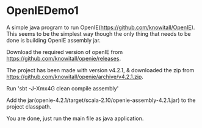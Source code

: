 # OpenIEDemo1

A simple java program to run OpenIE(https://github.com/knowitall/OpenIE). This seems to be the simplest way though the only thing that needs to be done is building OpenIE assembly jar. 

Download the required version of openIE from https://github.com/knowitall/openie/releases. 

The project has been made with version v4.2.1, & downloaded the zip from https://github.com/knowitall/openie/archive/v4.2.1.zip.

Run 'sbt -J-Xmx4G clean compile assembly'

Add the jar(openie-4.2.1/target/scala-2.10/openie-assembly-4.2.1.jar) to the project classpath.

You are done, just run the main file as java application.

